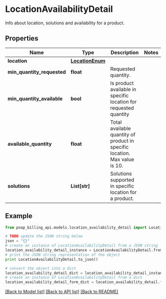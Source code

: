 # LocationAvailabilityDetail

Info about location, solutions and availability for a product.

## Properties

Name | Type | Description | Notes
------------ | ------------- | ------------- | -------------
**location** | [**LocationEnum**](LocationEnum.md) |  | 
**min_quantity_requested** | **float** | Requested quantity. | 
**min_quantity_available** | **bool** | Is product available in specific location for requested quantity | 
**available_quantity** | **float** | Total available quantity of product in specific location. Max value is 10. | 
**solutions** | **List[str]** | Solutions supported in specific location for a product. | 

## Example

```python
from pnap_billing_api.models.location_availability_detail import LocationAvailabilityDetail

# TODO update the JSON string below
json = "{}"
# create an instance of LocationAvailabilityDetail from a JSON string
location_availability_detail_instance = LocationAvailabilityDetail.from_json(json)
# print the JSON string representation of the object
print LocationAvailabilityDetail.to_json()

# convert the object into a dict
location_availability_detail_dict = location_availability_detail_instance.to_dict()
# create an instance of LocationAvailabilityDetail from a dict
location_availability_detail_form_dict = location_availability_detail.from_dict(location_availability_detail_dict)
```
[[Back to Model list]](../README.md#documentation-for-models) [[Back to API list]](../README.md#documentation-for-api-endpoints) [[Back to README]](../README.md)


